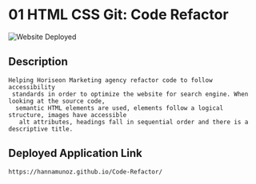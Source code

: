 # 01 HTML CSS Git: Code Refactor


![Website Deployed](./webpage-screenshot.png)
## Description  

```
Helping Horiseon Marketing agency refactor code to follow accessibility 
 standards in order to optimize the website for search engine. When looking at the source code, 
  semantic HTML elements are used, elements follow a logical structure, images have accessible 
   alt attributes, headings fall in sequential order and there is a descriptive title.
```


## Deployed Application Link

```
https://hannamunoz.github.io/Code-Refactor/
``` 


